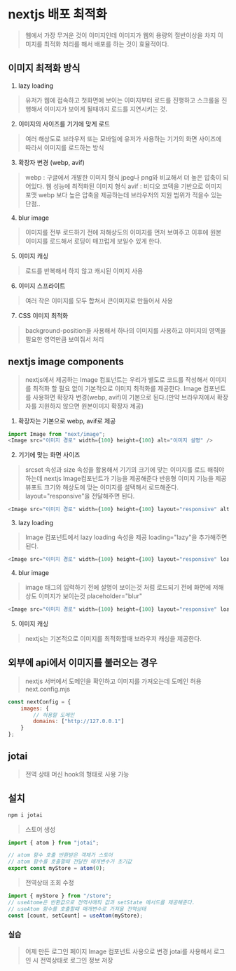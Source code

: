 # nextjs 배포 최적화
> 웹에서 가장 무거운 것이 이미지인데 이미지가 웹의 용량의 절반이상을 차지
> 이미지를 최적화 처리를 해서 배포를 하는 것이 효율적이다.

## 이미지 최적화 방식

1. lazy loading
  > 유저가 웹에 접속하고 첫화면에 보이는 이미지부터 로드를 진행하고
  > 스크롤을 진행해서 이미지가 보이게 될때까지 로드를 지연시키는 것.
2. 이미지의 사이즈를 기기에 맞게 로드
  > 여러 해상도로 브라우저 또는 모바일에 유저가 사용하는 기기의 화면 사이즈에 따라서 이미지를 로드하는 방식
3. 확장자 변경 (webp, avif)
  > webp : 구글에서 개발한 이미지 형식 jpeg나 png와 비교해서 더 높은 압축이 되어있다. 웹 성능에 최적화된 이미지 형식
  > avif : 비디오 코덱을 기반으로 이미지 포맷 webp 보다 높은 압축을 제공하는데 브라우저의 지원 범위가 적을수 있는 단점..
4. blur image 
  > 이미지를 전부 로드하기 전에 저해상도의 이미지를 먼저 보여주고 이후에 원본 이미지를 로드해서 로딩이 매끄럽게 보일수 있게 한다.
5. 이미지 캐싱
  > 로드를 반복해서 하지 않고 캐시된 이미지 사용
6. 이미지 스프라이트
  > 여러 작은 이미지를 모두 합쳐서 큰이미지로 만들어서 사용
7. CSS 이미지 최적화
  > background-position을 사용해서 하나의 이미지를 사용하고 이미지의 영역을 필요한 영역만큼 보여줘서 처리

## nextjs image components
> nextjs에서 제공하는 Image 컴포넌트는 우리가 별도로 코드를 작성해서 이미지를 최적화 할 필요 없이 기본적으로 이미지 최적화를 제공한다.
> Image 컴포넌트를 사용하면 확장자 변경(webp, avif)이 기본으로 된다.(만약 브라우저에서 확장자를 지원하지 않으면 원본이미지 확장자 제공)

1. 확장자는 기본으로 webp, avif로 제공
```js
import Image from "next/image";
<Image src="이미지 경로" width={100} height={100} alt="이미지 설명" />
```

2. 기기에 맞는 화면 사이즈
> srcset 속성과 size 속성을 활용해서 기기의 크기에 맞는 이미지를 로드 해줘야하는데
> nextjs Image컴포넌트가 기능을 제공해준다 반응형 이미지 기능을 제공 뷰포트 크기와 해상도에 맞는 이미지를 설택해서 로드해준다.
> layout="responsive"을 전달해주면 된다.

```js
<Image src="이미지 경로" width={100} height={100} layout="responsive" alt="이미지 설명" />
```

3. lazy loading
> Image 컴포넌트에서 lazy loading 속성을 제공
> loading="lazy"을 추가해주면 된다.


```js
<Image src="이미지 경로" width={100} height={100} layout="responsive" loading="lazy" alt="이미지 설명" />
```

4. blur image
> image 태그의 입력하기 전에 설명이 보이는것 처럼 로드되기 전에 화면에 저해상도 이미지가 보이는것 placeholder="blur"

```js
<Image src="이미지 경로" width={100} height={100} layout="responsive" loading="lazy" placeholder="blur" alt="이미지 설명" />
```

5. 이미지 캐싱
> nextjs는 기본적으로 이미지를 최적화할때 브라우저 캐싱을 제공한다.

## 외부에 api에서 이미지를 불러오는 경우
> nextjs 서버에서 도메인을 확인하고 이미지를 가져오는데
> 도메인 허용
> next.config.mjs
```js
const nextConfig = {
    images: {
        // 허용할 도메인
        domains: ["http://127.0.0.1"]
    }
};
```

## jotai
> 전역 상태 머신
> hook의 형태로 사용 가능

## 설치
```sh
npm i jotai
```

> 스토어 생성
```js
import { atom } from "jotai";

// atom 함수 호출 반환받은 객체가 스토어
// atom 함수를 호출할때 전달한 매개변수가 초기값
export const myStore = atom(0);
```

> 전역상태 조회 수정
```js
import { myStore } from "/store";
// useAtome은 반환값으로 전역사애틔 값과 setState 메서드를 제공해준다.
// useAtom 함수를 호출할때 매개변수로 가져올 전역상태
const [count, setCount] = useAtom(myStore);
```

### 실습
> 어제 만든 로그인 페이지 Image 컴포넌트 사용으로 변경
> jotai를 사용해서 로그인 시 전역상태로 로그인 정보 저장